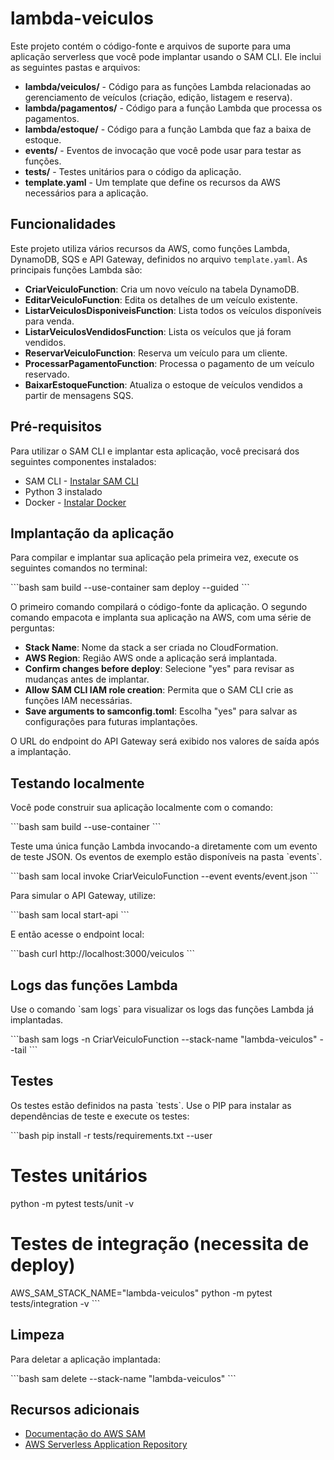 
# lambda-veiculos

Este projeto contém o código-fonte e arquivos de suporte para uma aplicação serverless que você pode implantar usando o SAM CLI. Ele inclui as seguintes pastas e arquivos:

- **lambda/veiculos/** - Código para as funções Lambda relacionadas ao gerenciamento de veículos (criação, edição, listagem e reserva).
- **lambda/pagamentos/** - Código para a função Lambda que processa os pagamentos.
- **lambda/estoque/** - Código para a função Lambda que faz a baixa de estoque.
- **events/** - Eventos de invocação que você pode usar para testar as funções.
- **tests/** - Testes unitários para o código da aplicação.
- **template.yaml** - Um template que define os recursos da AWS necessários para a aplicação.

## Funcionalidades

Este projeto utiliza vários recursos da AWS, como funções Lambda, DynamoDB, SQS e API Gateway, definidos no arquivo `template.yaml`. As principais funções Lambda são:

- **CriarVeiculoFunction**: Cria um novo veículo na tabela DynamoDB.
- **EditarVeiculoFunction**: Edita os detalhes de um veículo existente.
- **ListarVeiculosDisponiveisFunction**: Lista todos os veículos disponíveis para venda.
- **ListarVeiculosVendidosFunction**: Lista os veículos que já foram vendidos.
- **ReservarVeiculoFunction**: Reserva um veículo para um cliente.
- **ProcessarPagamentoFunction**: Processa o pagamento de um veículo reservado.
- **BaixarEstoqueFunction**: Atualiza o estoque de veículos vendidos a partir de mensagens SQS.

## Pré-requisitos

Para utilizar o SAM CLI e implantar esta aplicação, você precisará dos seguintes componentes instalados:

- SAM CLI - [Instalar SAM CLI](https://docs.aws.amazon.com/serverless-application-model/latest/developerguide/install-sam-cli.html)
- Python 3 instalado
- Docker - [Instalar Docker](https://docs.docker.com/get-docker/)

## Implantação da aplicação

Para compilar e implantar sua aplicação pela primeira vez, execute os seguintes comandos no terminal:

\`\`\`bash
sam build --use-container
sam deploy --guided
\`\`\`

O primeiro comando compilará o código-fonte da aplicação. O segundo comando empacota e implanta sua aplicação na AWS, com uma série de perguntas:

- **Stack Name**: Nome da stack a ser criada no CloudFormation.
- **AWS Region**: Região AWS onde a aplicação será implantada.
- **Confirm changes before deploy**: Selecione "yes" para revisar as mudanças antes de implantar.
- **Allow SAM CLI IAM role creation**: Permita que o SAM CLI crie as funções IAM necessárias.
- **Save arguments to samconfig.toml**: Escolha "yes" para salvar as configurações para futuras implantações.

O URL do endpoint do API Gateway será exibido nos valores de saída após a implantação.

## Testando localmente

Você pode construir sua aplicação localmente com o comando:

\`\`\`bash
sam build --use-container
\`\`\`

Teste uma única função Lambda invocando-a diretamente com um evento de teste JSON. Os eventos de exemplo estão disponíveis na pasta \`events\`.

\`\`\`bash
sam local invoke CriarVeiculoFunction --event events/event.json
\`\`\`

Para simular o API Gateway, utilize:

\`\`\`bash
sam local start-api
\`\`\`

E então acesse o endpoint local:

\`\`\`bash
curl http://localhost:3000/veiculos
\`\`\`

## Logs das funções Lambda

Use o comando \`sam logs\` para visualizar os logs das funções Lambda já implantadas.

\`\`\`bash
sam logs -n CriarVeiculoFunction --stack-name "lambda-veiculos" --tail
\`\`\`

## Testes

Os testes estão definidos na pasta \`tests\`. Use o PIP para instalar as dependências de teste e execute os testes:

\`\`\`bash
pip install -r tests/requirements.txt --user
# Testes unitários
python -m pytest tests/unit -v
# Testes de integração (necessita de deploy)
AWS_SAM_STACK_NAME="lambda-veiculos" python -m pytest tests/integration -v
\`\`\`

## Limpeza

Para deletar a aplicação implantada:

\`\`\`bash
sam delete --stack-name "lambda-veiculos"
\`\`\`

## Recursos adicionais

- [Documentação do AWS SAM](https://docs.aws.amazon.com/serverless-application-model/latest/developerguide/what-is-sam.html)
- [AWS Serverless Application Repository](https://serverlessrepo.aws.amazon.com/applications)

